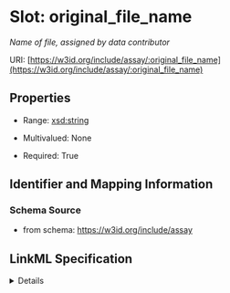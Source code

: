 # Slot: original_file_name
_Name of file, assigned by data contributor_


URI: [https://w3id.org/include/assay/:original_file_name](https://w3id.org/include/assay/:original_file_name)



<!-- no inheritance hierarchy -->




## Properties

* Range: [xsd:string](xsd:string)
* Multivalued: None



* Required: True





## Identifier and Mapping Information







### Schema Source


* from schema: https://w3id.org/include/assay




## LinkML Specification

<details>
```yaml
name: original_file_name
definition_uri: include:original_file_name
description: Name of file, assigned by data contributor
title: Original File Name
from_schema: https://w3id.org/include/assay
rank: 1000
alias: original_file_name
domain_of:
- DataFile
range: string
required: true

```
</details>